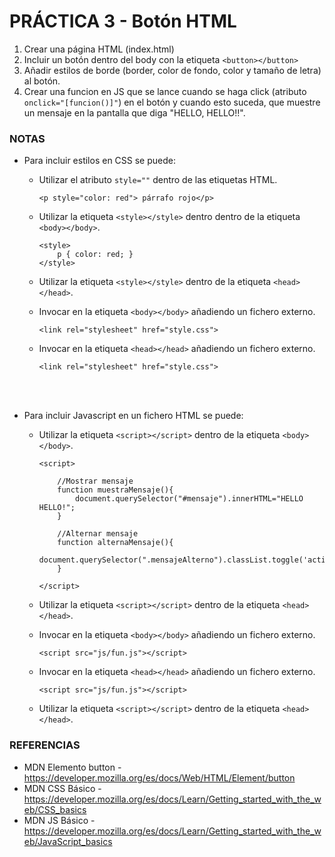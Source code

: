 # PRÁCTICA 3 - Botón HTML

1. Crear una página HTML (index.html)
2. Incluir un botón dentro del body con la etiqueta `<button></button>`
3. Añadir estilos de borde (border, color de fondo, color y tamaño de letra) al botón.
4. Crear una funcion en JS que se lance cuando se haga click (atributo `onclick="[funcion()]"`) en el botón y cuando esto suceda, que muestre un mensaje en la pantalla que diga "HELLO, HELLO!!".


### NOTAS

- Para incluir estilos en CSS se puede:
    - Utilizar el atributo `style=""` dentro de las etiquetas HTML.
        ```
        <p style="color: red"> párrafo rojo</p>
        ```
    - Utilizar la etiqueta `<style></style>` dentro dentro de la etiqueta `<body></body>`.
        ```
        <style>
            p { color: red; }
        </style>
        ```
    - Utilizar la etiqueta `<style></style>` dentro de la etiqueta `<head></head>`.

    - Invocar en la etiqueta `<body></body>` añadiendo un fichero externo.
        ```
        <link rel="stylesheet" href="style.css">
        ```
    - Invocar en la etiqueta `<head></head>` añadiendo un fichero externo.
        ```
        <link rel="stylesheet" href="style.css">
        ```
    <br><br>


- Para incluir Javascript en un fichero HTML se puede: 
    - Utilizar la etiqueta `<script></script>` dentro de la etiqueta `<body></body>`.
        ```
        <script>

            //Mostrar mensaje
            function muestraMensaje(){
                document.querySelector("#mensaje").innerHTML="HELLO HELLO!";
            }

            //Alternar mensaje
            function alternaMensaje(){
                document.querySelector(".mensajeAlterno").classList.toggle('active');
            }

        </script>
        ```
    - Utilizar la etiqueta `<script></script>` dentro de la etiqueta `<head></head>`.

    - Invocar en la etiqueta `<body></body>` añadiendo un fichero externo.
        ```
        <script src="js/fun.js"></script>
        ```
    - Invocar en la etiqueta `<head></head>` añadiendo un fichero externo.
        ```
        <script src="js/fun.js"></script>
        ```
    - Utilizar la etiqueta `<script></script>` dentro de la etiqueta `<head></head>`.


### REFERENCIAS
- MDN Elemento button - https://developer.mozilla.org/es/docs/Web/HTML/Element/button
- MDN CSS Básico - https://developer.mozilla.org/es/docs/Learn/Getting_started_with_the_web/CSS_basics
- MDN JS Básico - https://developer.mozilla.org/es/docs/Learn/Getting_started_with_the_web/JavaScript_basics